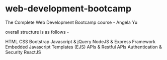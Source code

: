 # web-development-bootcamp
The Complete Web Development Bootcamp course -  Angela Yu

overall structure is as follows -

HTML
CSS
Bootstrap
Javascript & jQuery
NodeJS & Express Framework
Embedded Javascript Templates (EJS)
APIs & Restful APIs
Authentication & Security
ReactJS
